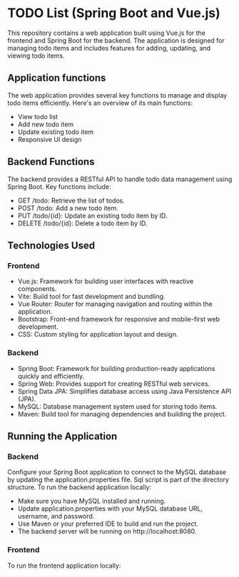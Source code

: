 # TODO List (Spring Boot and Vue.js)

This repository contains a web application built using Vue.js for the frontend and Spring Boot for the backend. The application is designed for managing todo items and includes features for adding, updating, and viewing todo items.

## Application functions
The web application provides several key functions to manage and display todo items efficiently. Here's an overview of its main functions:
- View todo list
- Add new todo item
- Update existing todo item
- Responsive UI design

## Backend Functions
The backend provides a RESTful API to handle todo data management using Spring Boot. Key functions include:
- GET /todo: Retrieve the list of todos.
- POST /todo: Add a new todo item.
- PUT /todo/{id}: Update an existing todo item by ID.
- DELETE /todo/{id}: Delete a todo item by ID.

## Technologies Used
### Frontend
- Vue.js: Framework for building user interfaces with reactive components.
- Vite: Build tool for fast development and bundling.
- Vue Router: Router for managing navigation and routing within the application.
- Bootstrap: Front-end framework for responsive and mobile-first web development.
- CSS: Custom styling for application layout and design.
### Backend
- Spring Boot: Framework for building production-ready applications quickly and efficiently.
- Spring Web: Provides support for creating RESTful web services.
- Spring Data JPA: Simplifies database access using Java Persistence API (JPA).
- MySQL: Database management system used for storing todo items.
- Maven: Build tool for managing dependencies and building the project.

## Running the Application
### Backend
Configure your Spring Boot application to connect to the MySQL database by updating the application.properties file. Sql script is part of the directory structure. To run the backend application locally:
- Make sure you have MySQL installed and running.
- Update application.properties with your MySQL database URL, username, and password.
- Use Maven or your preferred IDE to build and run the project.
- The backend server will be running on http://localhost:8080.
### Frontend
To run the frontend application locally: 
